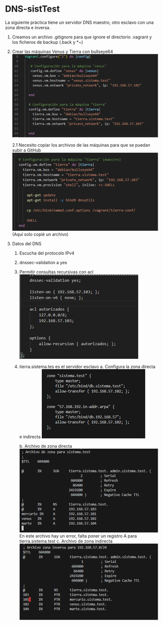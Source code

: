 # DNS-sistTest
La siguiente práctica tiene un servidor DNS maestro, otro esclavo con una zona directa e inversa.


1. Creamos un archivo .gitignore para que ignore el directorio .vagrant y los ficheros de backup (.back y *~)

2. Crear las máquinas Venus y Tierra con bullseye64
    ![Texto alternativo](images/confMaquinas.png)

    2.1 Necesito copiar los archivos de las máquinas para que se puedan subir a GitHub
    ![Texto alternativo](images/copiarArchivos.png)
        (Aquí solo copié un archivo)

3. Datos del DNS 
    1. Escucha del protocolo IPv4
    2. dnssec-validation a yes
    3. Permitir consultas recursivas con acl
      ![Texto alternativo](images/conf1.png)

    4. tierra.sistema.tes es el servidor esclavo
        a. Configura la zona directa e indirecta
       ![Texto alternativo](/images/Maestro1.png) 

        b. Archivo de zona directa
       ![Texto alternativo](/images/zona-sistTest.png)
            En este archivo hay un error, falta poner un registro A para tierra.sistema.test
        c. Archivo de zona indirecta
       ![Texto alternativo](/images/Maestro2.png)